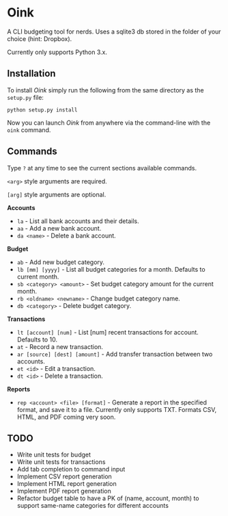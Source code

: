 # Oink

A CLI budgeting tool for nerds. Uses a sqlite3 db stored in the folder of your
choice (hint: Dropbox).

Currently only supports Python 3.x.

## Installation

To install *Oink* simply run the following from the same directory as the `setup.py` file:  

```
python setup.py install
```

Now you can launch *Oink* from anywhere via the command-line with the `oink` command.

 
## Commands

Type `?` at any time to see the current sections available commands.

`<arg>` style arguments are required.

`[arg]` style arguments are optional.

__Accounts__

- `la` - List all bank accounts and their details.
- `aa` - Add a new bank account.
- `da <name>` - Delete a bank account.

__Budget__

- `ab` - Add new budget category.
- `lb [mm] [yyyy]` - List all budget categories for a month. Defaults to current month.
- `sb <category> <amount>` - Set budget category amount for the current month.
- `rb <oldname> <newname>` - Change budget category name.
- `db <category>` - Delete budget category.

__Transactions__

- `lt [account] [num]` - List [num] recent transactions for account. Defaults to 10.
- `at` - Record a new transaction.
- `ar [source] [dest] [amount]` - Add transfer transaction between two accounts.
- `et <id>` - Edit a transaction.
- `dt <id>` - Delete a transaction.

__Reports__

- `rep <account> <file> [format]` - Generate a report in the specified format, and save it to a file. Currently only supports TXT. Formats CSV, HTML, and PDF coming very soon.


## TODO

- Write unit tests for budget
- Write unit tests for transactions
- Add tab completion to command input
- Implement CSV report generation
- Implement HTML report generation
- Implement PDF report generation
- Refactor budget table to have a PK of (name, account, month) to support same-name categories for different accounts

